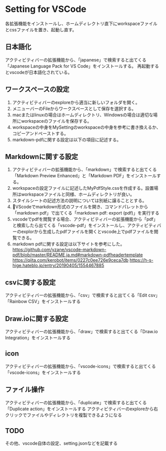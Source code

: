 # Setting for VSCode
各拡張機能をインストールし、ホームディレクトリ直下にworkspaceファイルとcssファイルを置き、起動し直す。

## 日本語化
アクティビティバーの拡張機能から、「japanese」で検索すると出てくる「Japanese Language Pack for VS Code」をインストールする。
再起動するとvscodeが日本語化されている。

## ワークスペースの設定
1. アクティビティバーのexploreから適当に新しいフォルダを開く。
2. メニューバーのFileからワークスペースとして保存を選択する。
3. macまたはlinuxの場合はホームディレクトリ、Windowsの場合は適切な場所にworkspaceのファイルを保存する。
4. workspaceの中身をMySettingのworkspaceの中身を参考に書き換えるか、コピーアンドペーストする。
5. markdown-pdfに関する設定は以下の項目に記述する。

## Markdownに関する設定
1. アクティビティバーの拡張機能から、「markdown」で検索すると出てくる「Markdown Preview Enhanced」と「Markdown PDF」をインストールする。
2. workspaceの設定ファイルに記述したMyPdfStyle.cssを作成する。設置場所はworkspaceファイルと同様、ホームディレクトリが良い。
3. スタイルシートの記述方法の説明については別紙に譲ることとする。
4. VScodeでmarkdown形式のファイルを開き、コマンドパレットから「markdown pdf」で出てくる「markdown pdf: export (pdf)」を実行する
5. vscodeでpdfを閲覧する場合、アクティビティバーの拡張機能から「pdf」と検索したら出てくる「vscode-pdf」をインストールし、アクティビティバーのexplorから生成したpdfファイルを開くとvscode上でpdfファイルを閲覧できる。
6. markdown pdfに関する設定は以下サイトを参考にした。
https://github.com/yzane/vscode-markdown-pdf/blob/master/README.ja.md#markdown-pdfheadertemplate
https://qiita.com/kerobot/items/0227c0ee726e9ceca7db
https://h-s-hige.hateblo.jp/entry/20190405/1554467885


## csvに関する設定
アクティビティバーの拡張機能から、「csv」で検索すると出てくる「Edit csv」「Rainbow CSV」をインストールする

## Draw.ioに関する設定
アクティビティバーの拡張機能から、「draw」で検索すると出てくる「Draw.io Integration」をインストールする

## icon
アクティビティバーの拡張機能から、「vscode-icons」で検索すると出てくる「vscode-icons」をインストールする

## ファイル操作
アクティビティバーの拡張機能から、「duplicate」で検索すると出てくる「Duplicate action」をインストールする
アクティビティバーのexploreから右クリックでファイルやディレクトリを複製できるようになる

## TODO
その他、vscode自体の設定、setting.jsonなどを記載する

